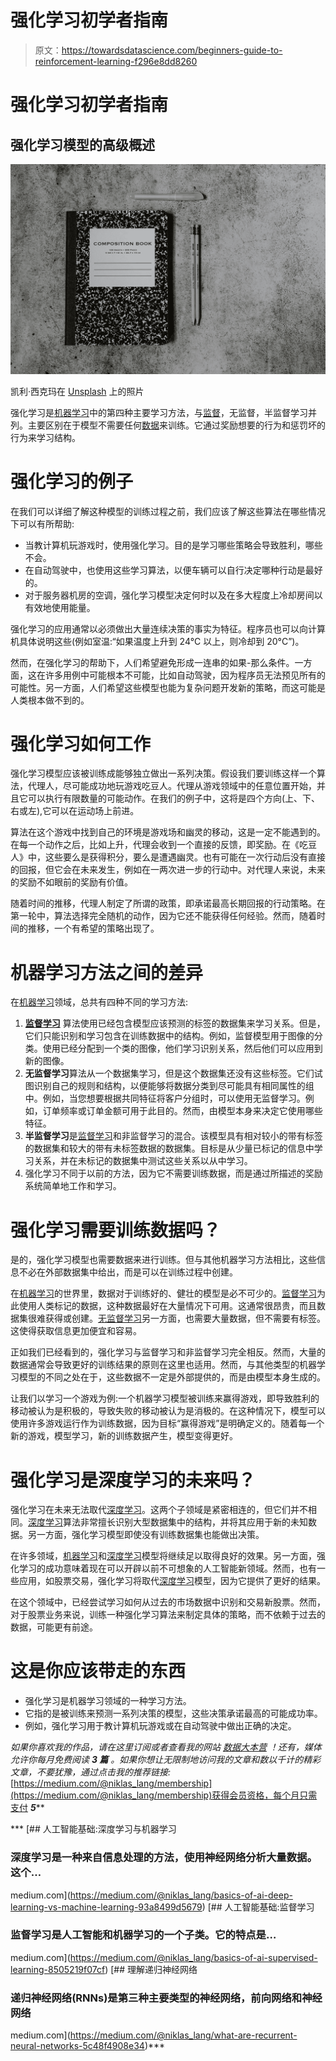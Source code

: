 # 强化学习初学者指南

> 原文：<https://towardsdatascience.com/beginners-guide-to-reinforcement-learning-f296e8dd8260>

# 强化学习初学者指南

## 强化学习模型的高级概述

![](img/dddcdad28f32392a1a93447d79411272.png)

凯利·西克玛在 [Unsplash](https://unsplash.com/s/photos/reinforcement-learning?utm_source=unsplash&utm_medium=referral&utm_content=creditCopyText) 上的照片

强化学习是[机器学习](https://databasecamp.de/en/machine-learning)中的第四种主要学习方法，与[监督](https://databasecamp.de/en/ml/supervised-learning-models)，无监督，半监督学习并列。主要区别在于模型不需要任何[数据](https://databasecamp.de/en/data)来训练。它通过奖励想要的行为和惩罚坏的行为来学习结构。

# 强化学习的例子

在我们可以详细了解这种模型的训练过程之前，我们应该了解这些算法在哪些情况下可以有所帮助:

*   当教计算机玩游戏时，使用强化学习。目的是学习哪些策略会导致胜利，哪些不会。
*   在自动驾驶中，也使用这些学习算法，以便车辆可以自行决定哪种行动是最好的。
*   对于服务器机房的空调，强化学习模型决定何时以及在多大程度上冷却房间以有效地使用能量。

强化学习的应用通常以必须做出大量连续决策的事实为特征。程序员也可以向计算机具体说明这些(例如室温:“如果温度上升到 24°C 以上，则冷却到 20°C”)。

然而，在强化学习的帮助下，人们希望避免形成一连串的如果-那么条件。一方面，这在许多用例中可能根本不可能，比如自动驾驶，因为程序员无法预见所有的可能性。另一方面，人们希望这些模型也能为复杂问题开发新的策略，而这可能是人类根本做不到的。

# 强化学习如何工作

强化学习模型应该被训练成能够独立做出一系列决策。假设我们要训练这样一个算法，代理人，尽可能成功地玩游戏吃豆人。代理从游戏领域中的任意位置开始，并且它可以执行有限数量的可能动作。在我们的例子中，这将是四个方向(上、下、右或左),它可以在运动场上前进。

算法在这个游戏中找到自己的环境是游戏场和幽灵的移动，这是一定不能遇到的。在每一个动作之后，比如上升，代理会收到一个直接的反馈，即奖励。在《吃豆人》中，这些要么是获得积分，要么是遭遇幽灵。也有可能在一次行动后没有直接的回报，但它会在未来发生，例如在一两次进一步的行动中。对代理人来说，未来的奖励不如眼前的奖励有价值。

随着时间的推移，代理人制定了所谓的政策，即承诺最高长期回报的行动策略。在第一轮中，算法选择完全随机的动作，因为它还不能获得任何经验。然而，随着时间的推移，一个有希望的策略出现了。

# 机器学习方法之间的差异

在[机器学习](https://databasecamp.de/en/machine-learning)领域，总共有四种不同的学习方法:

1.  [**监督学习**](https://databasecamp.de/en/ml/supervised-learning-models) 算法使用已经包含模型应该预测的标签的数据集来学习关系。但是，它们只能识别和学习包含在训练数据中的结构。例如，监督模型用于图像的分类。使用已经分配到一个类的图像，他们学习识别关系，然后他们可以应用到新的图像。
2.  **无监督学习**算法从一个数据集学习，但是这个数据集还没有这些标签。它们试图识别自己的规则和结构，以便能够将数据分类到尽可能具有相同属性的组中。例如，当您想要根据共同特征将客户分组时，可以使用无监督学习。例如，订单频率或订单金额可用于此目的。然而，由模型本身来决定它使用哪些特征。
3.  **半监督学习**是[监督学习](https://databasecamp.de/en/ml/supervised-learning-models)和非监督学习的混合。该模型具有相对较小的带有标签的数据集和较大的带有未标签数据的数据集。目标是从少量已标记的信息中学习关系，并在未标记的数据集中测试这些关系以从中学习。
4.  强化学习不同于以前的方法，因为它不需要训练数据，而是通过所描述的奖励系统简单地工作和学习。

# 强化学习需要训练数据吗？

是的，强化学习模型也需要数据来进行训练。但与其他机器学习方法相比，这些信息不必在外部数据集中给出，而是可以在训练过程中创建。

在[机器学习](https://databasecamp.de/en/machine-learning)的世界里，数据对于训练好的、健壮的模型是必不可少的。[监督学习](https://databasecamp.de/en/ml/supervised-learning-models)为此使用人类标记的数据，这种数据最好在大量情况下可用。这通常很昂贵，而且数据集很难获得或创建。[无监督学习](https://databasecamp.de/en/ml/unsupervised-learnings)另一方面，也需要大量数据，但不需要有标签。这使得获取信息更加便宜和容易。

正如我们已经看到的，强化学习与监督学习和非监督学习完全相反。然而，大量的数据通常会导致更好的训练结果的原则在这里也适用。然而，与其他类型的机器学习模型的不同之处在于，这些数据不一定是外部提供的，而是由模型本身生成的。

让我们以学习一个游戏为例:一个机器学习模型被训练来赢得游戏，即导致胜利的移动被认为是积极的，导致失败的移动被认为是消极的。在这种情况下，模型可以使用许多游戏运行作为训练数据，因为目标“赢得游戏”是明确定义的。随着每一个新的游戏，模型学习，新的训练数据产生，模型变得更好。

# 强化学习是深度学习的未来吗？

强化学习在未来无法取代[深度学习](https://databasecamp.de/en/ml/deep-learning-en)。这两个子领域是紧密相连的，但它们并不相同。[深度学习](https://databasecamp.de/en/ml/deep-learning-en)算法非常擅长识别大型数据集中的结构，并将其应用于新的未知数据。另一方面，强化学习模型即使没有训练数据集也能做出决策。

在许多领域，[机器学习](https://databasecamp.de/en/machine-learning)和[深度学习](https://databasecamp.de/en/ml/deep-learning-en)模型将继续足以取得良好的效果。另一方面，强化学习的成功意味着现在可以开辟以前不可想象的人工智能新领域。然而，也有一些应用，如股票交易，强化学习将取代[深度学习](https://databasecamp.de/en/ml/deep-learning-en)模型，因为它提供了更好的结果。

在这个领域中，已经尝试学习如何从过去的市场数据中识别和交易新股票。然而，对于股票业务来说，训练一种强化学习算法来制定具体的策略，而不依赖于过去的数据，可能更有前途。

# 这是你应该带走的东西

*   强化学习是机器学习领域的一种学习方法。
*   它指的是被训练来预测一系列决策的模型，这些决策承诺最高的可能成功率。
*   例如，强化学习用于教计算机玩游戏或在自动驾驶中做出正确的决定。

*如果你喜欢我的作品，请在这里订阅*[](https://medium.com/subscribe/@niklas_lang)**或者查看我的网站* [*数据大本营*](http://www.databasecamp.de/en/homepage) *！还有，媒体允许你每月免费阅读* ***3 篇*** *。如果你想让***无限制地访问我的文章和数以千计的精彩文章，不要犹豫，通过点击我的推荐链接:*[https://medium.com/@niklas_lang/membership](https://medium.com/@niklas_lang/membership)获得会员资格，每个月只需支付 ***5*****

***[](https://medium.com/@niklas_lang/basics-of-ai-deep-learning-vs-machine-learning-93a8499d5679) [## 人工智能基础:深度学习与机器学习

### 深度学习是一种来自信息处理的方法，使用神经网络分析大量数据。这个…

medium.com](https://medium.com/@niklas_lang/basics-of-ai-deep-learning-vs-machine-learning-93a8499d5679) [](https://medium.com/@niklas_lang/basics-of-ai-supervised-learning-8505219f07cf) [## 人工智能基础:监督学习

### 监督学习是人工智能和机器学习的一个子类。它的特点是…

medium.com](https://medium.com/@niklas_lang/basics-of-ai-supervised-learning-8505219f07cf) [](https://medium.com/@niklas_lang/what-are-recurrent-neural-networks-5c48f4908e34) [## 理解递归神经网络

### 递归神经网络(RNNs)是第三种主要类型的神经网络，前向网络和神经网络

medium.com](https://medium.com/@niklas_lang/what-are-recurrent-neural-networks-5c48f4908e34)***